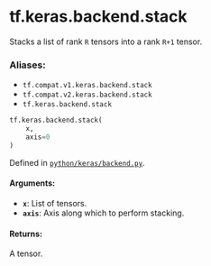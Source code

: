 <div itemscope itemtype="http://developers.google.com/ReferenceObject">
<meta itemprop="name" content="tf.keras.backend.stack" />
<meta itemprop="path" content="Stable" />
</div>

# tf.keras.backend.stack

Stacks a list of rank `R` tensors into a rank `R+1` tensor.

### Aliases:

* `tf.compat.v1.keras.backend.stack`
* `tf.compat.v2.keras.backend.stack`
* `tf.keras.backend.stack`

``` python
tf.keras.backend.stack(
    x,
    axis=0
)
```



Defined in [`python/keras/backend.py`](/code/stable/tensorflow/python/keras/backend.py).

<!-- Placeholder for "Used in" -->


#### Arguments:


* <b>`x`</b>: List of tensors.
* <b>`axis`</b>: Axis along which to perform stacking.


#### Returns:

A tensor.
